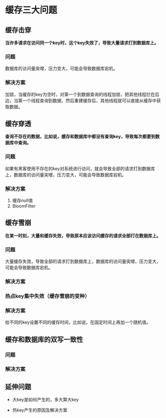 # 缓存三大问题

## 缓存击穿

**当许多请求在访问同一个key时，这个key失效了，导致大量请求打到数据库上。**

### 问题

数据库的访问量突增，压力变大，可能会导致数据库宕机。

### 解决方案

加锁，当缓存的key为空时，对第一个到数据查询的线程加锁，把其他线程拦在后边，当第一个线程查询到数据，然后重建缓存后，其他线程就可以直接从缓存中获取数据。

## 缓存穿透

**查询不存在的数据，比如说，缓存和数据库中都没有查询key，导致每次都要到数据库中查询。**

### 问题

如果有黑客使用不存在的key对系统进行访问，就会导致全部的请求打到数据库上，数据库的访问量突增，压力变大，可能会导致数据库宕机。

### 解决方案

1. 缓存null值
2. BloomFilter

## 缓存雪崩

**在某一时刻，大量和缓存失效，导致原本应该访问缓存的请求全部打在数据库上。**

### 问题

大量缓存失效，导致全部的请求打到数据库上，数据库的访问量突增，压力变大，可能会导致数据库宕机。

### 解决方案

### 热点key集中失效（缓存雪崩的变种）

### 解决方案

给不同的key设置不同的缓存时间，比如说，在固定时间上再加一个随机值。

## 缓存和数据库的双写一致性

### 问题

### 解决方案

## 延伸问题

* 大key是如何产生的，多大算大key

* 热key产生的原因及解决方案